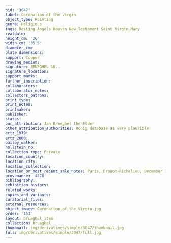 ```yaml
---
pid: '3047'
label: Coronation of the Virgin
object_type: Painting
genre: Religious
tags: Resting Angels Heaven New_Testament Saint Virgin_Mary
realdate: 
height_cm: '26'
width_cm: '35.5'
diameter_cm: 
plate_dimensions: 
support: Copper
drawing_medium: 
signature: BRUEGHEL 16..
signature_location: 
support_marks: 
further_inscription: 
collaborators: 
collaborator_notes: 
collectors_patrons: 
print_type: 
print_notes: 
printmaker: 
publisher: 
states: 
our_attribution: Jan Brueghel the Elder
other_attribution_authorities: Honig database as very plausible
ertz_1979: 
ertz_2008: 
bailey_walker: 
hollstein_no: 
collection_type: Private
location_country: 
location_city: 
location_collection: 
location_or_most_recent_sale_notes: Paris, Drouot-Richelieu, December 14, 1998
provenance: '4878'
bibliography: 
exhibition_history: 
related_works: 
copies_and_variants: 
curatorial_files: 
external_resources: 
object_image: Coronation_of_the_Virgin.jpg
order: '151'
layout: brueghel_item
collection: brueghel
thumbnail: img/derivatives/simple/3047/thumbnail.jpg
full: img/derivatives/simple/3047/full.jpg
---
```

